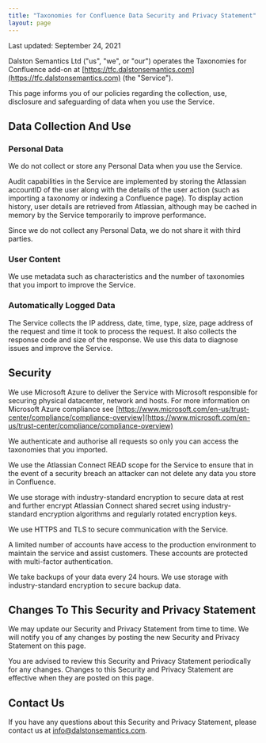 ```yaml
---
title: "Taxonomies for Confluence Data Security and Privacy Statement"
layout: page
---
```


Last updated: September 24, 2021

Dalston Semantics Ltd ("us", "we", or "our") operates the Taxonomies for Confluence add-on at [https://tfc.dalstonsemantics.com](https://tfc.dalstonsemantics.com) (the "Service").

This page informs you of our policies regarding the collection, use, disclosure and safeguarding of data when you use the Service.

## Data Collection And Use

### Personal Data

We do not collect or store any Personal Data when you use the Service.

Audit capabilities in the Service are implemented by storing the Atlassian accountID of the user along with the details of the user action (such as importing a taxonomy or indexing a Confluence page). To display action history, user details are retrieved from Atlassian, although may be cached in memory by the Service temporarily to improve performance.

Since we do not collect any Personal Data, we do not share it with third parties.

### User Content

We use metadata such as characteristics and the number of taxonomies that you import to improve the Service.

### Automatically Logged Data

The Service collects the IP address, date, time, type, size, page address of the request and time it took to process the request. It also collects the response code and size of the response. We use this data to diagnose issues and improve the Service. 

## Security

We use Microsoft Azure to deliver the Service with Microsoft responsible for securing physical datacenter, network and hosts. For more information on Microsoft Azure compliance see [https://www.microsoft.com/en-us/trust-center/compliance/compliance-overview](https://www.microsoft.com/en-us/trust-center/compliance/compliance-overview)

We authenticate and authorise all requests so only you can access the taxonomies that you imported.

We use the Atlassian Connect READ scope for the Service to ensure that in the event of a security breach an attacker can not delete any data you store in Confluence.

We use storage with industry-standard encryption to secure data at rest and further encrypt Atlassian Connect shared secret using industry-standard encryption algorithms and regularly rotated encryption keys.

We use HTTPS and TLS to secure communication with the Service.

A limited number of accounts have access to the production environment to maintain the service and assist customers. These accounts are protected with multi-factor authentication.

We take backups of your data every 24 hours. We use storage with industry-standard encryption to secure backup data.

## Changes To This Security and Privacy Statement

We may update our Security and Privacy Statement from time to time. We will notify you of any changes by posting the new Security and Privacy Statement on this page.

You are advised to review this Security and Privacy Statement periodically for any changes. Changes to this Security and Privacy Statement are effective when they are posted on this page.

## Contact Us

If you have any questions about this Security and Privacy Statement, please contact us at [info@dalstonsemantics.com](mailto:info@dalstonsemantics.com).
